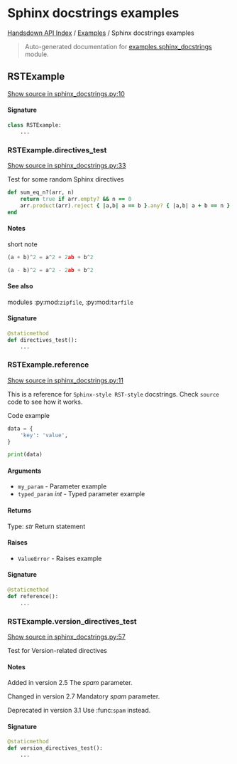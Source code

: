 # Sphinx docstrings examples

[Handsdown API Index](../README.md#handsdown-api-index) /
[Examples](./index.md#examples) /
Sphinx docstrings examples

> Auto-generated documentation for [examples.sphinx_docstrings](https://github.com/vemel/handsdown/blob/main/examples/sphinx_docstrings.py) module.

## RSTExample

[Show source in sphinx_docstrings.py:10](https://github.com/vemel/handsdown/blob/main/examples/sphinx_docstrings.py#L10)

#### Signature

```python
class RSTExample:
    ...
```

### RSTExample.directives_test

[Show source in sphinx_docstrings.py:33](https://github.com/vemel/handsdown/blob/main/examples/sphinx_docstrings.py#L33)

Test for some random Sphinx directives


```ruby
def sum_eq_n?(arr, n)
    return true if arr.empty? && n == 0
    arr.product(arr).reject { |a,b| a == b }.any? { |a,b| a + b == n }
end
```

#### Notes

short note


```python
(a + b)^2 = a^2 + 2ab + b^2

(a - b)^2 = a^2 - 2ab + b^2
```

#### See also

modules :py:mod:`zipfile`, :py:mod:`tarfile`

#### Signature

```python
@staticmethod
def directives_test():
    ...
```

### RSTExample.reference

[Show source in sphinx_docstrings.py:11](https://github.com/vemel/handsdown/blob/main/examples/sphinx_docstrings.py#L11)

This is a reference for ``Sphinx-style RST-style`` docstrings. Check `source` code
to see how it works.

Code example

```python
data = {
    'key': 'value',
}

print(data)
```

#### Arguments

- `my_param` - Parameter example
- `typed_param` *int* - Typed parameter example

#### Returns

Type: *str*
Return statement

#### Raises

- `ValueError` -  Raises example

#### Signature

```python
@staticmethod
def reference():
    ...
```

### RSTExample.version_directives_test

[Show source in sphinx_docstrings.py:57](https://github.com/vemel/handsdown/blob/main/examples/sphinx_docstrings.py#L57)

Test for Version-related directives

#### Notes

Added in version 2.5
    The *spam* parameter.


Changed in version 2.7
    Mandatory *spam* parameter.


Deprecated in version 3.1
    Use :func:`spam` instead.

#### Signature

```python
@staticmethod
def version_directives_test():
    ...
```



